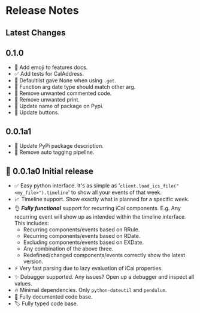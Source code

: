 # Release Notes

## Latest Changes

## 0.1.0
- 📝 Add emoji to features docs.
- ✅ Add tests for CalAddress.
- 🐛 Defaultlist gave None when using `.get`.
- 🐛 Function arg date type should match other arg.
- 🐛 Remove unwanted commented code.
- 🐛 Remove unwanted print.
- 🎨 Update name of package on Pypi.
- 📝 Update buttons.

## 0.0.1a1
- 📝 Update PyPi package description.
- 🔧 Remove auto tagging pipeline.

## 🚀 0.0.1a0 Initial release
- ✅ Easy python interface. It's as simple as '`client.load_ics_file("<my_file>").timeline`' to show all your events of that week.
- 📈 Timeline support. Show exactly what is planned for a specific week.
- 👌 ***Fully functional*** support for recurring iCal components. E.g. Any recurring event will show up as intended within the timeline interface. This includes:
  - Recurring components/events based on RRule.
  - Recurring components/events based on RDate.
  - Excluding components/events based on EXDate.
  - Any combination of the above three.
  - Redefined/changed components/events correctly show the latest version. 
- ⚡️ Very fast parsing due to lazy evaluation of iCal properties.
- ✨ Debugger supported. Any issues? Open up a debugger and inspect all values.
- 🔥 Minimal dependencies. Only `python-dateutil` and `pendulum`.
- 📝 Fully documented code base.
- 🏷️ Fully typed code base.

